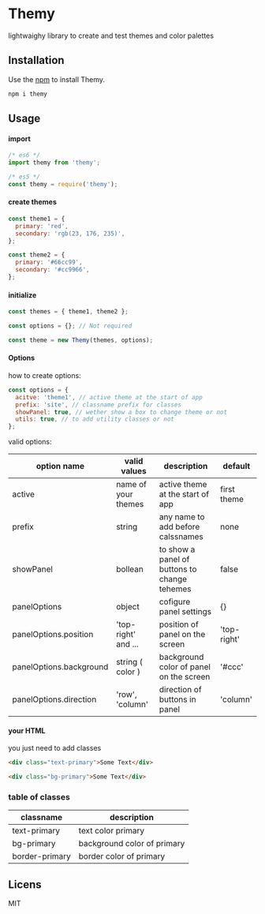 # Themy

lightwaighy library to create and test themes and color palettes

## Installation

Use the [npm](https://npmjs.com) to install Themy.

```bash
npm i themy
```

## Usage

#### import

```js
/* es6 */
import themy from 'themy';

/* es5 */
const themy = require('themy');
```

#### create themes

```js
const theme1 = {
  primary: 'red',
  secondary: 'rgb(23, 176, 235)',
};

const theme2 = {
  primary: '#66cc99',
  secondary: '#cc9966',
};
```

#### initialize

```js
const themes = { theme1, theme2 };

const options = {}; // Not required

const theme = new Themy(themes, options);
```

#### Options

how to create options:

```js
const options = {
  acitve: 'theme1', // active theme at the start of app
  prefix: 'site', // classname prefix for classes
  showPanel: true, // wether show a box to change theme or not
  utils: true, // to add utility classes or not
};
```

valid options:

| option name             | valid values        | description                                  | default     |
| ----------------------- | ------------------- | -------------------------------------------- | ----------- |
| active                  | name of your themes | active theme at the start of app             | first theme |
| prefix                  | string              | any name to add before calssnames            | none        |
| showPanel               | bollean             | to show a panel of buttons to change tehemes | false       |
| panelOptions            | object              | cofigure panel settings                      | {}          |
| panelOptions.position   | 'top-right' and ... | position of panel on the screen              | 'top-right' |
| panelOptions.background | string ( color )    | background color of panel on the screen      | '#ccc'      |
| panelOptions.direction  | 'row', 'column'     | direction of buttons in panel                | 'column'    |

#### your HTML

you just need to add classes

```html
<div class="text-primary">Some Text</div>

<div class="bg-primary">Some Text</div>
```

### table of classes

| classname      | description                 |
| -------------- | --------------------------- |
| text-primary   | text color primary          |
| bg-primary     | background color of primary |
| border-primary | border color of primary     |

## Licens

MIT
